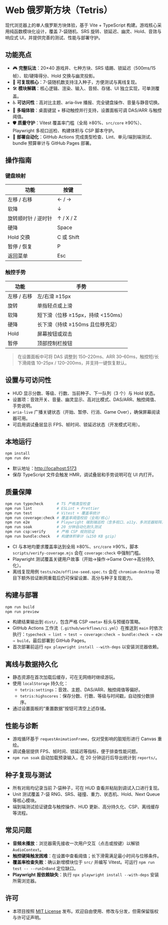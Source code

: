 # Web 俄罗斯方块（Tetris）

现代浏览器上的单人俄罗斯方块体验，基于 Vite + TypeScript 构建。游戏核心采用纯函数模块化设计，覆盖 7-袋随机、SRS 旋转、锁延迟、幽灵、Hold、音效与响应式 UI，并提供完善的测试、性能与部署守护。

## 功能亮点
- 🎮 **完整玩法**：20×40 游戏井、七种方块、SRS 墙踢、锁延迟（500ms/15 帧）、软/硬降得分、Hold 交换与幽灵投影。
- 🧠 **可复现核心**：7-袋随机数支持注入种子，方便测试与离线复现。
- 🛠️ **模块解耦**：核心逻辑、渲染、输入、音频、存储、UI 独立实现，可单测覆盖。
- ♿ **可访问性**：高对比主题、aria-live 播报、完全键盘操作、音量与静音切换。
- 📱 **多端体验**：桌面键鼠 + 移动触控并行支持，设置面板可调 DAS/ARR 与触控阈值。
- 🛡️ **质量守护**：Vitest 覆盖率门槛（全局 ≥80%、`src/core` ≥90%）、Playwright 多视口巡检、构建体积与 CSP 脚本守护。
- 🚀 **部署自动化**：GitHub Actions 完成类型检查、Lint、单元/端到端测试、bundle 预算审计与 GitHub Pages 部署。

## 操作指南

### 键盘映射
| 功能 | 按键 |
| --- | --- |
| 左移 / 右移 | ← / → |
| 软降 | ↓ |
| 旋转顺时针 / 逆时针 | ↑ / X / Z |
| 硬降 | Space |
| Hold 交换 | C 或 Shift |
| 暂停 / 恢复 | P |
| 返回菜单 | Esc |

### 触控手势
| 功能 | 手势 |
| --- | --- |
| 左移 / 右移 | 左/右滑 ≥15px |
| 旋转 | 单指轻点或上滑 |
| 软降 | 短下滑（位移 ≥15px，持续 <150ms） |
| 硬降 | 长下滑（持续 ≥150ms 且位移充足） |
| Hold | 屏幕按钮或双击 |
| 暂停 | 顶部控制栏按钮 |

> 在设置面板中可将 DAS 调整到 150–220ms、ARR 30–60ms，触控短/长下滑阈值 10–25px / 120–200ms，并支持一键恢复默认。

## 设置与可访问性
- HUD 显示分数、等级、行数、当前种子、下一队列（3 个）与 Hold 状态。
- 设置项：音效开关、音量、幽灵显示、高对比模式、DAS/ARR、触控阈值、手势说明。
- `aria-live` 广播关键状态（开始、暂停、行消、Game Over），确保屏幕阅读器可用。
- 可启用调试叠层显示 FPS、帧时间、锁延迟状态（开发模式可用）。

## 本地运行
```bash
npm install
npm run dev
```
- 默认地址：<http://localhost:5173>
- 保存 TypeScript 文件会触发 HMR，调试叠层和手势说明可在 UI 内打开。

## 质量保障
```bash
npm run typecheck      # TS 严格类型检查
npm run lint           # ESLint + Prettier
npm run test           # Vitest + 覆盖率统计
npm run coverage:check # 覆盖率阈值校验（全局/核心）
npm run e2e            # Playwright 端到端巡检（含多视口、a11y、多浏览器矩阵）
npm run soak           # 20 分钟自动化耐久测试
npm run csp:verify     # 严格 CSP 规则验证
npm run bundle:check   # 构建体积审计（≤150 KB gzip）
```
- CI 与本地均要求覆盖率达到全局 ≥80%、`src/core` ≥90%，脚本 `scripts/verify-coverage.mjs` 会在 `coverage:check` 中强制门槛。
- Playwright 测试覆盖关键用户故事（开始→操作→Game Over→高分持久化）。
- 离线复现用例 `tests/e2e/offline-seed.spec.ts` 会在 `chromium-desktop` 项目下额外验证断网重载后仍可保留设置、高分与种子复现能力。

## 构建与部署
```bash
npm run build
npm run preview
```
- 构建结果输出到 `dist/`，包含严格 CSP `<meta>` 标头与预缓存策略。
- GitHub Actions 工作流（`.github/workflows/ci.yml`）在推送到 `main` 时依次执行：`typecheck → lint → test → coverage:check → bundle:check → e2e → build`，最后部署到 GitHub Pages。
- 首次部署前运行 `npx playwright install --with-deps` 以安装浏览器依赖。

## 离线与数据持久化
- 静态资源在首次加载后缓存，可在无网络时继续游玩。
- 使用 `localStorage` 持久化：
  - `tetris:settings`：音效、主题、DAS/ARR、触控阈值等偏好。
  - `tetris:highscores`：保存分数、行数、等级与时间戳，自动按分数排序。
- 通过设置面板的“重置数据”按钮可清空上述存储。

## 性能与诊断
- 游戏循环基于 `requestAnimationFrame`，仅对受影响的脏矩形进行 Canvas 重绘。
- 调试叠层提供 FPS、帧时间、锁延迟等指标，便于排查性能问题。
- `npm run soak` 自动加载预录输入，在 20 分钟运行后导出统计到 `reports/`。

## 种子复现与测试
- 所有对局均记录当前 7-袋种子，可在 HUD 查看并粘贴到调试入口进行复现。
- Unit 测试覆盖 7-袋 RNG、SRS、碰撞、重力、状态机、Hold、Next Queue 等核心模块。
- 端到端测试验证键盘与触控操作、HUD 更新、高分持久化、CSP、离线缓存等流程。

## 常见问题
- **音频未播放**：浏览器需先接收一次用户交互（点击或按键）以解锁 `AudioContext`。
- **触控硬降触发困难**：在设置中查看阈值；长下滑需满足最小时间与位移条件。
- **覆盖率检查失败**：确认新增模块位于 `src/` 并编写 Vitest。可运行 `npm run test -- --runInBand` 定位缺口。
- **Playwright 报依赖缺失**：执行 `npx playwright install --with-deps` 安装所需浏览器。

## 许可
- 本项目按照 [MIT License](./LICENSE) 发布。欢迎自由使用、修改与分发，但需保留版权与许可证声明。

